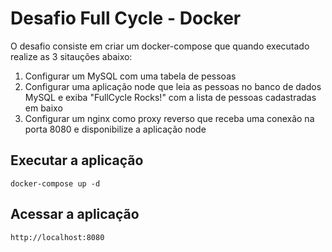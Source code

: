 # Desafio Full Cycle - Docker
O desafio consiste em criar um docker-compose que quando executado realize as 3 sitauções abaixo:

1. Configurar um MySQL com uma tabela de pessoas
2. Configurar uma aplicação node que leia as pessoas no banco de dados MySQL e exiba "FullCycle Rocks!" com a lista de pessoas cadastradas em baixo
3. Configurar um nginx como proxy reverso que receba uma conexão na porta 8080 e disponibilize a aplicação node

## Executar a aplicação
```
docker-compose up -d
```
## Acessar a aplicação
```
http://localhost:8080
```
